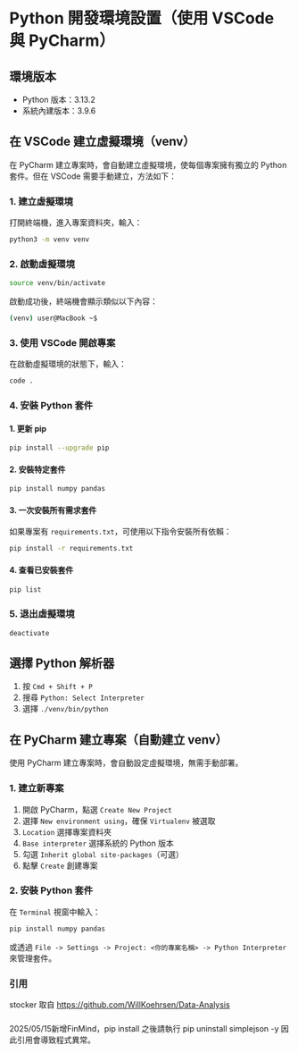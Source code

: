 # Python 開發環境設置（使用 VSCode 與 PyCharm）

## 環境版本
- Python 版本：3.13.2
- 系統內建版本：3.9.6

## 在 VSCode 建立虛擬環境（venv）
在 PyCharm 建立專案時，會自動建立虛擬環境，使每個專案擁有獨立的 Python 套件。但在 VSCode 需要手動建立，方法如下：

### 1. 建立虛擬環境
打開終端機，進入專案資料夾，輸入：
```sh
python3 -m venv venv
```

### 2. 啟動虛擬環境
```sh
source venv/bin/activate
```
啟動成功後，終端機會顯示類似以下內容：
```sh
(venv) user@MacBook ~$ 
```

### 3. 使用 VSCode 開啟專案
在啟動虛擬環境的狀態下，輸入：
```sh
code .
```

### 4. 安裝 Python 套件
#### 1. 更新 pip
```sh
pip install --upgrade pip
```

#### 2. 安裝特定套件
```sh
pip install numpy pandas
```

#### 3. 一次安裝所有需求套件
如果專案有 `requirements.txt`，可使用以下指令安裝所有依賴：
```sh
pip install -r requirements.txt
```

#### 4. 查看已安裝套件
```sh
pip list
```

### 5. 退出虛擬環境
```sh
deactivate
```

## 選擇 Python 解析器
1. 按 `Cmd + Shift + P`
2. 搜尋 `Python: Select Interpreter`
3. 選擇 `./venv/bin/python`

## 在 PyCharm 建立專案（自動建立 venv）
使用 PyCharm 建立專案時，會自動設定虛擬環境，無需手動部署。

### 1. 建立新專案
1. 開啟 PyCharm，點選 `Create New Project`
2. 選擇 `New environment using`，確保 `Virtualenv` 被選取
3. `Location` 選擇專案資料夾
4. `Base interpreter` 選擇系統的 Python 版本
5. 勾選 `Inherit global site-packages`（可選）
6. 點擊 `Create` 創建專案

### 2. 安裝 Python 套件
在 `Terminal` 視窗中輸入：
```sh
pip install numpy pandas
```
或透過 `File -> Settings -> Project: <你的專案名稱> -> Python Interpreter` 來管理套件。


### 引用
stocker 取自 https://github.com/WillKoehrsen/Data-Analysis

### 
2025/05/15新增FinMind，pip install 之後請執行 pip uninstall simplejson -y
因此引用會導致程式異常。